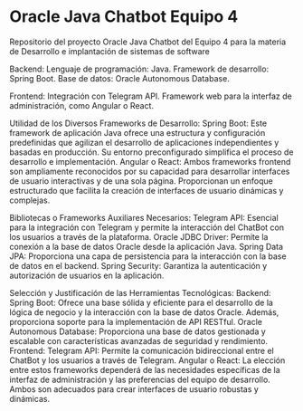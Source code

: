 # Oracle Java Chatbot Equipo 4
Repositorio del proyecto Oracle Java Chatbot del Equipo 4 para la materia de Desarrollo e implantación de sistemas de software

Backend:
Lenguaje de programación: Java.
Framework de desarrollo: Spring Boot.
Base de datos: Oracle Autonomous Database.

Frontend:
Integración con Telegram API.
Framework web para la interfaz de administración, como Angular o React.

Utilidad de los Diversos Frameworks de Desarrollo:
Spring Boot: Este framework de aplicación Java ofrece una estructura y configuración predefinidas que agilizan el desarrollo de aplicaciones independientes y basadas en producción. Su entorno preconfigurado simplifica el proceso de desarrollo e implementación.
Angular o React: Ambos frameworks frontend son ampliamente reconocidos por su capacidad para desarrollar interfaces de usuario interactivas y de una sola página. Proporcionan un enfoque estructurado que facilita la creación de interfaces de usuario dinámicas y complejas.

Bibliotecas o Frameworks Auxiliares Necesarios:
Telegram API: Esencial para la integración con Telegram y permite la interacción del ChatBot con los usuarios a través de la plataforma.
Oracle JDBC Driver: Permite la conexión a la base de datos Oracle desde la aplicación Java.
Spring Data JPA: Proporciona una capa de persistencia para la interacción con la base de datos en el backend.
Spring Security: Garantiza la autenticación y autorización de usuarios en la aplicación.

Selección y Justificación de las Herramientas Tecnológicas:
Backend:
Spring Boot: Ofrece una base sólida y eficiente para el desarrollo de la lógica de negocio y la interacción con la base de datos Oracle. Además, proporciona soporte para la implementación de API RESTful.
Oracle Autonomous Database: Proporciona una base de datos gestionada y escalable con características avanzadas de seguridad y rendimiento.
Frontend:
Telegram API: Permite la comunicación bidireccional entre el ChatBot y los usuarios a través de Telegram.
Angular o React: La elección entre estos frameworks dependerá de las necesidades específicas de la interfaz de administración y las preferencias del equipo de desarrollo. Ambos son adecuados para crear interfaces de usuario robustas y dinámicas.
